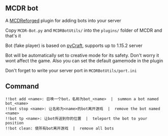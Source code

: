 MCDR bot 
--------
A [MCDReforged](https://github.com/Fallen-Breath/MCDReforged) plugin for adding bots into your server

Copy `MCDR-Bot.py` and `MCDRBotUtils/` into the `plugins/` folder of MCDR and that's it 

Bot (fake player) is based on [pyCraft](https://github.com/ammaraskar/pyCraft), supports up to 1.15.2 server

Bot will be automatically set to creative mode for its safety. Don't worry it wont affect the game. Also you can set the default gamemode in the plugin

Don't forget to write your server port in `MCDRBotUtils/port.ini`

## Command

```
!!bot add <name>: 召唤一个bot，名称为bot_<name>  |  summon a bot named bot_<name>
!!bot stop <name>: 让名称为<name>的bot离开游戏  |  remove the bot named <name>
!!bot tp <name>: 让bot传送到你的位置  |  teleport the bot to your position
!!bot clean: 使所有bot离开游戏  |  remove all bots
```

